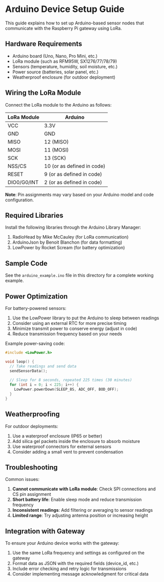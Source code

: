 # Arduino Device Setup Guide

This guide explains how to set up Arduino-based sensor nodes that communicate with the Raspberry Pi gateway using LoRa.

## Hardware Requirements

- Arduino board (Uno, Nano, Pro Mini, etc.)
- LoRa module (such as RFM95W, SX1276/77/78/79)
- Sensors (temperature, humidity, soil moisture, etc.)
- Power source (batteries, solar panel, etc.)
- Weatherproof enclosure (for outdoor deployment)

## Wiring the LoRa Module

Connect the LoRa module to the Arduino as follows:

| LoRa Module | Arduino |
|-------------|---------|
| VCC         | 3.3V    |
| GND         | GND     |
| MISO        | 12 (MISO) |
| MOSI        | 11 (MOSI) |
| SCK         | 13 (SCK) |
| NSS/CS      | 10 (or as defined in code) |
| RESET       | 9 (or as defined in code)  |
| DIO0/G0/INT | 2 (or as defined in code)  |

**Note**: Pin assignments may vary based on your Arduino model and code configuration.

## Required Libraries

Install the following libraries through the Arduino Library Manager:

1. RadioHead by Mike McCauley (for LoRa communication)
2. ArduinoJson by Benoit Blanchon (for data formatting)
3. LowPower by Rocket Scream (for battery optimization)

## Sample Code

See the `arduino_example.ino` file in this directory for a complete working example.

## Power Optimization

For battery-powered sensors:

1. Use the LowPower library to put the Arduino to sleep between readings
2. Consider using an external RTC for more precise timing
3. Minimize transmit power to conserve energy (adjust in code)
4. Reduce transmission frequency based on your needs

Example power-saving code:

```cpp
#include <LowPower.h>

void loop() {
  // Take readings and send data
  sendSensorData();
  
  // Sleep for 8 seconds, repeated 225 times (30 minutes)
  for (int i = 0; i < 225; i++) {
    LowPower.powerDown(SLEEP_8S, ADC_OFF, BOD_OFF);
  }
}
```

## Weatherproofing

For outdoor deployments:

1. Use a waterproof enclosure (IP65 or better)
2. Add silica gel packets inside the enclosure to absorb moisture
3. Use waterproof connectors for external sensors
4. Consider adding a small vent to prevent condensation

## Troubleshooting

Common issues:

1. **Cannot communicate with LoRa module**: Check SPI connections and CS pin assignment
2. **Short battery life**: Enable sleep mode and reduce transmission frequency
3. **Inconsistent readings**: Add filtering or averaging to sensor readings
4. **Limited range**: Try adjusting antenna position or increasing height

## Integration with Gateway

To ensure your Arduino device works with the gateway:

1. Use the same LoRa frequency and settings as configured on the gateway
2. Format data as JSON with the required fields (device_id, etc.)
3. Include error checking and retry logic for transmissions
4. Consider implementing message acknowledgment for critical data